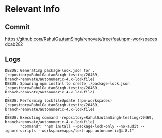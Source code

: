 # Relevant Info

## Commit
https://github.com/RahulGautamSingh/renovate/tree/feat/npm-workspaces dcab282

## Logs

```log
DEBUG: Generating package-lock.json for . (repository=RahulGautamSingh-testing/20469, branch=renovate/autonumeric-4.x-lockfile)
DEBUG: Spawning npm install to create ./package-lock.json (repository=RahulGautamSingh-testing/20469, branch=renovate/autonumeric-4.x-lockfile)
..
DEBUG: Performing lockfileUpdate (npm-workspaces) (repository=RahulGautamSingh-testing/20469, branch=renovate/autonumeric-4.x-lockfile)
..
DEBUG: Executing command (repository=RahulGautamSingh-testing/20469, branch=renovate/autonumeric-4.x-lockfile)
       "command": "npm install --package-lock-only --no-audit --ignore-scripts --workspace=apps/test-app autonumeric@4.8.1"
```
